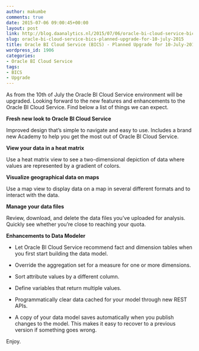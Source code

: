 ```yaml
---
author: makumbe
comments: true
date: 2015-07-06 09:00:45+00:00
layout: post
link: http://blog.daanalytics.nl/2015/07/06/oracle-bi-cloud-service-bics-planned-upgrade-for-10-july-2015/
slug: oracle-bi-cloud-service-bics-planned-upgrade-for-10-july-2015
title: Oracle BI Cloud Service (BICS) - Planned Upgrade for 10-July-2015
wordpress_id: 1906
categories:
- Oracle BI Cloud Service
tags:
- BICS
- Upgrade
---
```


As from the 10th of July the Oracle BI Cloud Service environment will be upgraded. Looking forward to the new features and enhancements to the Oracle BI Cloud Service. Find below a list of things we can expect.

**Fresh new look to Oracle BI Cloud Service**


Improved design that’s simple to navigate and easy to use. Includes a brand new Academy to help you get the most out of Oracle BI Cloud Service.


**View your data in a heat matrix**


Use a heat matrix view to see a two-dimensional depiction of data where values are represented by a gradient of colors.


**Visualize geographical data on maps**


Use a map view to display data on a map in several different formats and to interact with the data.


**Manage your data files**


Review, download, and delete the data files you’ve uploaded for analysis. Quickly see whether you’re close to reaching your quota.


**Enhancements to Data Modeler**



	
  * Let Oracle BI Cloud Service recommend fact and dimension tables when you first start building the data model.

	
  * Override the aggregation set for a measure for one or more dimensions.

	
  * Sort attribute values by a different column.

	
  * Define variables that return multiple values.

	
  * Programmatically clear data cached for your model through new REST APIs.

	
  * A copy of your data model saves automatically when you publish changes to the model. This makes it easy to recover to a previous version if something goes wrong.


Enjoy.
